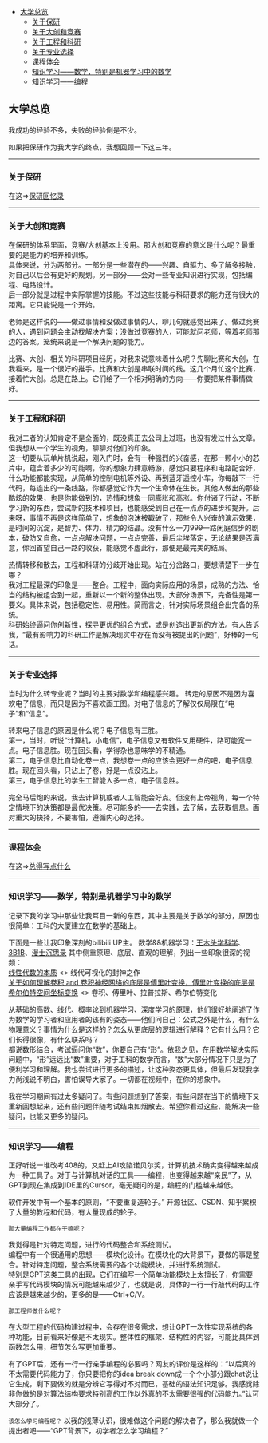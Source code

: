 - [大学总览](#大学总览)
  - [关于保研](#关于保研)
  - [关于大创和竞赛](#关于大创和竞赛)
  - [关于工程和科研](#关于工程和科研)
  - [关于专业选择](#关于专业选择)
  - [课程体会](#课程体会)
  - [知识学习——数学，特别是机器学习中的数学](#知识学习数学特别是机器学习中的数学)
  - [知识学习——编程](#知识学习编程)

## 大学总览
我成功的经验不多，失败的经验倒是不少。

如果把保研作为我大学的终点，我想回顾一下这三年。

---

### 关于保研
在这=>[保研回忆录](graduate_school_journey.md)

---

### 关于大创和竞赛
在保研的体系里面，竞赛/大创基本上没用。那大创和竞赛的意义是什么呢？最重要的是能力的培养和训练。  
具体来说，分为两部分。一部分是一些潜在的——兴趣、自驱力、多了解多接触，对自己以后会有更好的规划。另一部分——会对一些专业知识进行实现，包括编程、电路设计。  
后一部分就是过程中实际掌握的技能。不过这些技能与科研要求的能力还有很大的距离。它只能说是一个开始。

老师是这样说的——做过事情和没做过事情的人，聊几句就感觉出来了。做过竞赛的人，遇到问题会主动找解决方案；没做过竞赛的人，可能就问老师，等着老师那边的答案。笼统来说是一个解决问题的能力。

比赛、大创、相关的科研项目经历，对我来说意味着什么呢？先聊比赛和大创，在我看来，是一个很好的推手。比赛和大创是串联时间的线。这几个月忙这个比赛，接着忙大创。总是在路上。它们给了一个相对明确的方向——你要把某件事情做好。

---

### 关于工程和科研
我对二者的认知肯定不是全面的，既没真正去公司上过班，也没有发过什么文章。但我想从一个学生的视角，聊聊对他们的印象。  
这一切要从玩单片机说起，刚入门时，会有一种强烈的兴奋感，在那一颗小小的芯片中，蕴含着多少的可能啊，你的想象力肆意畅游，感觉只要程序和电路配合好，什么功能都能实现，从简单的控制电机等外设、再到蓝牙遥控小车，你每敲下一行代码，每连出的一条线路，你都感觉它作为一个生命体在生长。其他人做出的那些酷炫的效果，也是你能做到的，热情和想象一同膨胀和高涨。你付诸了行动，不断学习新的东西，尝试新的技术和项目，也能感受到自己在一点点的进步和提升。后来呀，事情不再是这样简单了，想象的泡沫被戳破了，那些令人兴奋的演示效果，是时间的沉淀，是智力、体力、精力的结晶。没有什么一刀999一路闲庭信步的剧本，破防又自愈，一点点解决问题，一点点完善，最后尘埃落定，无论结果是否满意，你回首望自己一路的收获，能感觉不虚此行，那便是最完美的结局。  

热情转移和散去，工程和科研的分歧开始出现。站在分岔路口，要想清楚下一步在哪？    
我对工程最深的印象是——整合。工程中，面向实际应用的场景，成熟的方法、恰当的结构被组合到一起，重新以一个新的整体出现。大部分场景下，完备性是第一要义。具体来说，包括稳定性、易用性。简而言之，针对实际场景组合出完备的系统。  
科研始终逼问你创新性，探寻更优的组合方式，或是创造出更新的方法。有人告诉我，“最有影响力的科研工作是解决现实中存在而没有被提出的问题”，好棒的一句话。

---

### 关于专业选择
当时为什么转专业呢？当时的主要对数学和编程感兴趣。
转走的原因不是因为喜欢电子信息，而只是因为不喜欢画工图。对电子信息的了解仅仅局限在“电子”和“信息”。

转来电子信息的原因是什么呢？电子信息有三胜。  
第一，当时，听说“计算机，小电信”，电子信息又有软件又用硬件，路可能宽一点。电子信息胜。现在回头看，学得杂也意味学的不精通。      
第二，电子信息比自动化卷一点，我想卷一点的应该会更好一点的吧，电子信息胜。现在回头看，只沾上了卷，好是一点没沾上。  
第三，电子信息比的学生工智能人多一点，电子信息胜。

完全马后炮的来说，我去计算机或者人工智能会好点。但没有上帝视角，每一个特定情境下的决策都是最优决策。尽可能多的——去实践，去了解，去获取信息。面对重大的抉择，不要害怕，遵循内心的选择。

---

### 课程体会
在这=>[总得写点什么](looking_back.md)

---

### 知识学习——数学，特别是机器学习中的数学   
记录下我的学习中那些让我耳目一新的东西，其中主要是关于数学的部分，原因也很简单：工科的大厦建立在数学的基础上。 

下面是一些让我印象深刻的bilibili UP主。
数学&&机器学习：[王木头学科学](https://space.bilibili.com/504715181)、[3B1B](https://space.bilibili.com/88461692)、[漫士沉思录](https://space.bilibili.com/266765166)
其中侧重原理、底层、直观的理解，列出一些印象很深的视频：  
[线性代数的本质](https://space.bilibili.com/88461692/channel/seriesdetail?sid=1528927) <> 线代可视化的封神之作   
[关于如何理解卷积 and 卷积神经网络的底层是傅里叶变换，傅里叶变换的底层是希尔伯特空间坐标变换](https://space.bilibili.com/504715181/channel/collectiondetail?sid=754403) <> 卷积、傅里叶、拉普拉斯、希尔伯特变化  
 
从基础的高数、线代、概率论到机器学习、深度学习的原理，他们很好地阐述了作为数学的学习者和应用者的该有的姿态——他们问自己：公式之外是什么，有什么物理意义？事情为什么是这样的？怎么从更底层的逻辑进行解释？它有什么用？它们长得很像，有什么联系吗？  
都说数形结合，考试逼问你“数”，你要自己有“形”。依我之见，在用数学解决实际问题中，“形”远远比“数”重要，对于工科的数学而言，“数”大部分情况下只是为了便利学习和理解。我也尝试进行更多的描述，让这种姿态更具体，但最后发现我学力尚浅说不明白，害怕误导大家了。一切都在视频中，在你的想象中。

我在学习期间有过太多疑问了。有些问题想到了答案，有些问题在当下的情境下又重新回想起来，还有些问题伴随考试结束如烟散去。希望你看过这些，能解决一些疑问，也能又更多的疑问。

---

### 知识学习——编程
正好听说一堆改考408的，又赶上AI攻陷诺贝尔奖，计算机技术确实变得越来越成为一种工具了。对于与计算机对话的工具——编程，也变得越来越“亲民”了，从GPT到现在集成到IDE里的Cursor，毫无疑问的是，编程的门槛越来越低。

软件开发中有一个基本的原则，“不要重复造轮子。” 开源社区、CSDN、知乎累积了大量的教程和代码，有大量现成的轮子。

`那大量编程工作都在干嘛呢？`

我觉得是针对特定问题，进行的代码整合和系统测试。  
编程中有一个很通用的思想——模块化设计。在模块化的大背景下，要做的事是整合。针对特定问题，整合系统需要的各个功能模块，并进行系统测试。  
特别是GPT这类工具的出现，它们在编写一个简单功能模块上太擅长了，你需要亲手写代码模块的情况可能越来越少了，也就是说，具体的一行一行敲代码的工作应该是越来越少的，更多的是——Ctrl+C/V。

`那工程师做什么呢？`

在大型工程的代码构建过程中，会存在很多需求，想让GPT一次性实现系统的各种功能，目前看来好像是不太现实。整体性的框架、结构性的内容，可能比具体到函数怎么用，细节怎么写更加重要。

有了GPT后，还有一行一行亲手编程的必要吗？网友的评价是这样的：“以后真的不太需要代码能力了，你只要把你的idea break down成一个个小部分跟chat说让它生成，剩下要做的就是分辨它写得对不对而已，基础的语法知识足够。我感觉除非你做的是对算法结构要求特别高的工作以外真的不太需要很强的代码能力。”认可大部分了。

`该怎么学习编程呢？`
以我的浅薄认识，很难做这个问题的解决者了，那么我就做一个提出者吧——“GPT背景下，初学者怎么学习编程？”

